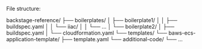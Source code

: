 File structure:

backstage-reference/
├── boilerplates/
│   ├── boilerplate1/
│   │   ├── buildspec.yaml
│   │   └── iiac/
│   │       └── ...
│   └── boilerplate2/
│       ├── buildspec.yaml
│       └── cloudformation.yaml
└── templates/
    └── baws-ecs-application-template/
        ├── template.yaml
        └── additional-code/
            └── ...